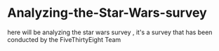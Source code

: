 # Analyzing-the-Star-Wars-survey
here will be analyzing the star wars survey , it's a survey that has been conducted by the FiveThirtyEight Team
